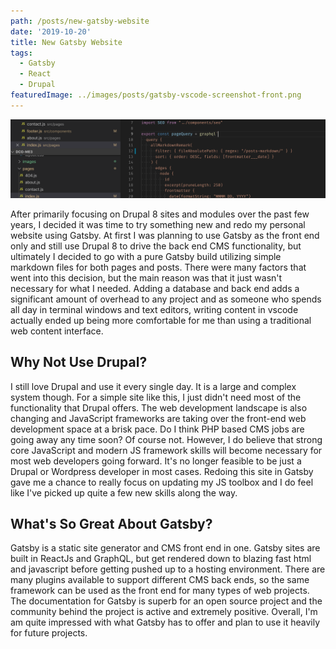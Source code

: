 ```yaml
---
path: /posts/new-gatsby-website
date: '2019-10-20'
title: New Gatsby Website
tags:
  - Gatsby
  - React
  - Drupal
featuredImage: ../images/posts/gatsby-vscode-screenshot-front.png
---
```

![Screenshot of vscode editor with components and graphql query](gatsby-site-vscode-full.png)

After primarily focusing on Drupal 8 sites and modules over the past few years, I decided it was time to try something new and redo my personal website using Gatsby. At first I was planning to use Gatsby as the front end only and still use Drupal 8 to drive the back end CMS functionality, but ultimately I decided to go with a pure Gatsby build utilizing simple markdown files for both pages and posts. There were many factors that went into this decision, but the main reason was that it just wasn't necessary for what I needed. Adding a database and back end adds a significant amount of overhead to any project and as someone who spends all day in terminal windows and text editors, writing content in vscode actually ended up being more comfortable for me than using a traditional web content interface.

## Why Not Use Drupal?

I still love Drupal and use it every single day. It is a large and complex system though. For a simple site like this, I just didn't need most of the functionality that Drupal offers. The web development landscape is also changing and JavaScript frameworks are taking over the front-end web development space at a brisk pace. Do I think PHP based CMS jobs are going away any time soon? Of course not. However, I do believe that strong core JavaScript and modern JS framework skills will become necessary for most web developers going forward. It's no longer feasible to be just a Drupal or Wordpress developer in most cases. Redoing this site in Gatsby gave me a chance to really focus on updating my JS toolbox and I do feel like I've picked up quite a few new skills along the way.

## What's So Great About Gatsby?

Gatsby is a static site generator and CMS front end in one. Gatsby sites are built in ReactJs and GraphQL, but get rendered down to blazing fast html and javascript before getting pushed up to a hosting environment. There are many plugins available to support different CMS back ends, so the same framework can be used as the front end for many types of web projects. The documentation for Gatsby is superb for an open source project and the community behind the project is active and extremely positive. Overall, I'm am quite impressed with what Gatsby has to offer and plan to use it heavily for future projects.
